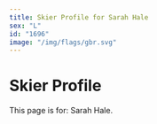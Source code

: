 ```yaml
---
title: Skier Profile for Sarah Hale
sex: "L"
id: "1696"
image: "/img/flags/gbr.svg" 
---
```


# Skier Profile

This page is for: Sarah Hale.
    